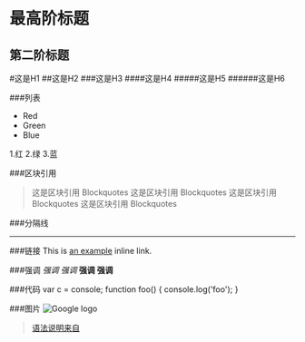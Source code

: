 
最高阶标题
==========

第二阶标题
----------

#这是H1
##这是H2
###这是H3
####这是H4
#####这是H5
######这是H6


###列表
* Red
* Green
* Blue

1.红
2.绿
3.蓝

###区块引用
> 这是区块引用 Blockquotes
> 这是区块引用 Blockquotes
> 这是区块引用 Blockquotes
> 这是区块引用 Blockquotes

###分隔线
***

###链接
This is [an example](http://example.com/ "Title") inline link.

###强调
*强调*
_强调_
**强调**
__强调__



###代码
    var c = console;
    function foo() {
        console.log('foo');
    }


###图片
![Google logo](http://www.google.com.hk/images/srpr/logo3w.png "This is Google logo")


> [语法说明来自](http://wowubuntu.com/markdown/)